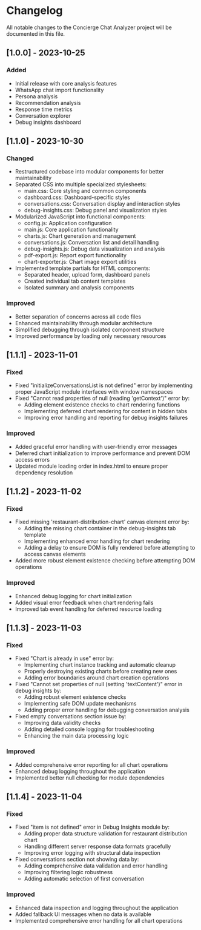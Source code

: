 # Changelog

All notable changes to the Concierge Chat Analyzer project will be documented in this file.

## [1.0.0] - 2023-10-25

### Added
- Initial release with core analysis features
- WhatsApp chat import functionality
- Persona analysis
- Recommendation analysis
- Response time metrics
- Conversation explorer
- Debug insights dashboard

## [1.1.0] - 2023-10-30

### Changed
- Restructured codebase into modular components for better maintainability
- Separated CSS into multiple specialized stylesheets:
  - main.css: Core styling and common components
  - dashboard.css: Dashboard-specific styles
  - conversations.css: Conversation display and interaction styles
  - debug-insights.css: Debug panel and visualization styles
- Modularized JavaScript into functional components:
  - config.js: Application configuration
  - main.js: Core application functionality
  - charts.js: Chart generation and management
  - conversations.js: Conversation list and detail handling
  - debug-insights.js: Debug data visualization and analysis
  - pdf-export.js: Report export functionality
  - chart-exporter.js: Chart image export utilities
- Implemented template partials for HTML components:
  - Separated header, upload form, dashboard panels
  - Created individual tab content templates
  - Isolated summary and analysis components

### Improved
- Better separation of concerns across all code files
- Enhanced maintainability through modular architecture
- Simplified debugging through isolated component structure
- Improved performance by loading only necessary resources

## [1.1.1] - 2023-11-01

### Fixed
- Fixed "initializeConversationsList is not defined" error by implementing proper JavaScript module interfaces with window namespaces
- Fixed "Cannot read properties of null (reading 'getContext')" error by:
  - Adding element existence checks to chart rendering functions
  - Implementing deferred chart rendering for content in hidden tabs
  - Improving error handling and reporting for debug insights failures

### Improved
- Added graceful error handling with user-friendly error messages
- Deferred chart initialization to improve performance and prevent DOM access errors
- Updated module loading order in index.html to ensure proper dependency resolution

## [1.1.2] - 2023-11-02

### Fixed
- Fixed missing 'restaurant-distribution-chart' canvas element error by:
  - Adding the missing chart container in the debug-insights tab template
  - Implementing enhanced error handling for chart rendering
  - Adding a delay to ensure DOM is fully rendered before attempting to access canvas elements
- Added more robust element existence checking before attempting DOM operations

### Improved
- Enhanced debug logging for chart initialization
- Added visual error feedback when chart rendering fails
- Improved tab event handling for deferred resource loading

## [1.1.3] - 2023-11-03

### Fixed
- Fixed "Chart is already in use" error by:
  - Implementing chart instance tracking and automatic cleanup
  - Properly destroying existing charts before creating new ones
  - Adding error boundaries around chart creation operations
- Fixed "Cannot set properties of null (setting 'textContent')" error in debug insights by:
  - Adding robust element existence checks
  - Implementing safe DOM update mechanisms
  - Adding proper error handling for debugging conversation analysis
- Fixed empty conversations section issue by:
  - Improving data validity checks
  - Adding detailed console logging for troubleshooting
  - Enhancing the main data processing logic

### Improved
- Added comprehensive error reporting for all chart operations
- Enhanced debug logging throughout the application
- Implemented better null checking for module dependencies

## [1.1.4] - 2023-11-04

### Fixed
- Fixed "item is not defined" error in Debug Insights module by:
  - Adding proper data structure validation for restaurant distribution chart
  - Handling different server response data formats gracefully
  - Improving error logging with structural data inspection
- Fixed conversations section not showing data by:
  - Adding comprehensive data validation and error handling
  - Improving filtering logic robustness
  - Adding automatic selection of first conversation

### Improved
- Enhanced data inspection and logging throughout the application
- Added fallback UI messages when no data is available
- Implemented comprehensive error handling for all chart operations
